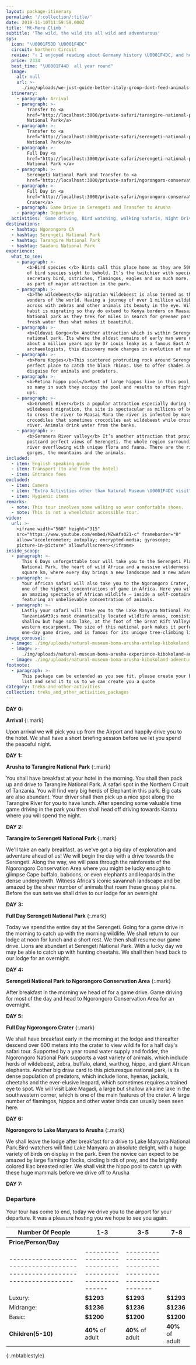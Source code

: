 ```yaml
---
layout: package-itinerary
permalink: '/:collection/:title/'
date: 2019-11-10T11:59:59.000Z
title: 'Mt-Meru Climb '
subtitle: 'The wild, the wild its all wild and adventurous'
sys:
  icon: "\U0001F5DD️ \U0001F4DC"
  circuit: Northern Circuit
  review: "✌️ I enjoyed reading about Germany history \U0001F4DC, and how human and other organisms evolved."
  price: 2334
  best_time: "\U0001F44D  all year round"
  image:
    alt: null
    url: >-
      ./img/uploads/we-just-guide-better-italy-group-dont-feed-animals-kibokolandadventures.JPG
  itinerary:
    - paragraph: Arrival
    - paragraph: >-
        Transfer to <a
        href="http://localhost:3000/private-safari/tarangire-national-park/">Tarangire
        National Park</a>
    - paragraph: >-
        Transfer to <a
        href="http://localhost:3000/private-safari/serengeti-national-park/">Serengeti
        National Park</a>
    - paragraph: >-
        Full Day <a
        href="http://localhost:3000/private-safari/serengeti-national-park/">Serengeti
        National Park </a>
    - paragraph: >-
        Serengeti National Park and Transfer to <a
        href="http://localhost:3000/private-safari/ngorongoro-conservation-area/">Ngorongoro</a>
    - paragraph: >-
        Full Day in <a
        href="http://localhost:3000/private-safari/ngorongoro-conservation-area/">Ngorongoro
        Crater</a>
    - paragraph: Game Drive in Serengeti and Transfer to Arusha
    - paragraph: Departure
  activities: 'Game driving, Bird watching, walking safaris, Night Drives'
destinations:
  - hashtag: Ngorongoro CA
  - hashtag: Serengeti National Park
  - hashtag: Tarangire National Park
  - hashtag: Saadani National Park
experience:
  what_to_see:
    - paragraph: >-
        <b>Bird species </b> Birds call this place home as they are 500 and more
        of bird species sight to behold. It’s the twitchier with species like
        secretary bird, ostriches, flamingos, eagles and so much more. They act
        as part of major attraction in the park.
    - paragraph: >-
        <b>The wildebeest</b> migration Wildebeest is also termed as the 7
        wonders of the world. Having a journey of over 1 million wildebeest
        across with zebras and other animals its beauty in the eye. Wildebeest
        habit is migrating so they do extend to Kenya borders on Maasai Mara
        National park as they trek for miles in search for greener pasture and
        fresh water thus what makes it beautiful.
    - paragraph: >-
        <b>Olduvai Gorge</b> Another attraction which is within Serengeti
        national park. Its where the oldest remains of early man were dug from
        about a million years ago by Dr Louis leaky as a famous East Africa
        archaeologists, this discovery made changes in evolution of man.
    - paragraph: >-
        <b>Moru Kopjes</b>This scattered protruding rock around Serengeti is
        perfect place to catch the black rhinos. Use to offer shades and
        disguise for animals and predators.
    - paragraph: >-
        <b>Retina hippo pool</b>Most of large hippos live in this pool, they are
        so many in such they occupy the pool and results to often fight break
        ups.
    - paragraph: >-
        <b>Grumeti River</b>Is a popular attraction especially during the
        wildebeest migration, the site is spectacular as millions of beasts try
        to cross the river to Maasai Mara the river is infested by many
        crocodiles that sometimes crocodiles eat wildebeest while crossing the
        river. Animals drink water from the banks.
    - paragraph: >-
        <b>Seronera River valley</b> It’s another attraction that provides
        postcard perfect views of Serengeti. The whole region surrounding the
        river overflowing with unique flora and fauna. There are the rivers, the
        gorges, the mountains and the animals.
included:
  - item: English speaking guide
  - item: Transport (to and from the hotel)
  - item: Entrance fees
excluded:
  - item: Camera
  - item: "Extra Activities other than Natural Museum \U0001F4DC visit"
  - item: Hygienic items
remarks:
  - note: This tour involves some walking so wear comfortable shoes.
  - note: This is not a wheelchair accessible tour.
video:
  url: >-
    <iframe width="560" height="315"
    src="https://www.youtube.com/embed/MZwAfsO21-c" frameborder="0"
    allow="accelerometer; autoplay; encrypted-media; gyroscope;
    picture-in-picture" allowfullscreen></iframe>
inside_scoop:
  - paragraph: >-
      This 6 Days unforgettable tour will take you to the Serengeti Plains
      National Park, the heart of wild Africa and a massive wilderness of 14500
      square km, where every day brings a new landscape and a new adventure. 
  - paragraph: >-
      Your African safari will also take you to the Ngorongoro Crater, featuring
      one of the highest concentrations of game in Africa. Here you will witness
      an amazing spectacle of African wildlife – inside a self-contained world
      featuring an unbelievable concentration of animals.
  - paragraph: >-
      Lastly your safari will take you to the Lake Manyara National Park, one of
      Tanzania&#39;s most dramatically located wildlife areas, consisting of a
      shallow but huge soda lake, at the foot of the Great Rift Valley&#39;s
      western escarpment. The size of this national park makes it perfect for a
      one-day game drive, and is famous for its unique tree-climbing lions.
image_corousel:
  - image: ./img/uploads/natural-museum-boma-arusha-antelop-kibokoland-adventures.jpg
  - image: >-
      ./img/uploads/natural-museum-boma-arusha-experience-kibokoland-adventures.jpg
  - image: ./img/uploads/natural-museum-boma-arusha-kibokoland-adventures.jpg
footnote:
  - paragraph: >-
      This package can be extended as you see fit, please create your bucket
      list and send it to us to we can create you a quote
category: treks-and-other-activities
collection: treks_and_other_activities_packages
---
```



**DAY 0:**

**Arrival**
{:.mark}

Upon arrival we will pick you up from the Airport and happily drive you to the hotel. We shall have a short briefing session before we let you spend the peaceful night.

**DAY 1:**

**Arusha to Tarangire National Park**
{:.mark}

You shall have breakfast at your hotel in the morning. You shall then pack up and drive to Tarangire National Park.  A safari spot in the Northern Circuit of Tanzania. You will find very big herds of Elephant in this park. Big cats are also abundant. Your driver shall then pick up a nice spot along the Tarangire River for you to have lunch. After spending some valuable time game driving in the park you then shall head off driving towards Karatu where you will spend the night.



**DAY 2:**

**Tarangire to Serengeti National Park**
{:.mark}

We&#39;ll take an early breakfast, as we&#39;ve got a big day of exploration and adventure ahead of us! We will begin the day with a drive towards the Serengeti. Along the way, we will pass through the rainforests of the Ngorongoro Conservation Area where you might be lucky enough to glimpse Cape buffalo, baboons, or even elephants and leopards in the dense undergrowth. Witness Africa&#39;s iconic savannah landscape and be amazed by the sheer number of animals that roam these grassy plains. Before the sun sets we shall drive to our lodge for an overnight

**DAY 3:**

**Full Day Serengeti National Park**
{:.mark}

Today we spend the entire day at the Serengeti. Going for a game drive in the morning to catch up with the morning wildlife. We shall return to our lodge at noon for lunch and a short rest. We then shall resume our game drive. Lions are abundant at Serengeti National Park. With a lucky day we may be able to catch up with hunting cheetahs. We shall then head back to our lodge for an overnight.

**DAY 4:**

**Serengeti National Park to Ngorongoro Conservation Area**
{:.mark}

After breakfast in the morning we head of for a game drive. Game driving for most of the day and head to Ngorongoro Conservation Area for an overnight.

**DAY 5:**

**Full Day Ngorongoro Crater**
{:.mark}

We shall have breakfast early in the morning at the lodge and thereafter descend over 600 meters into the crater to view wildlife for a half day&#39;s safari tour. Supported by a year round water supply and fodder, the Ngorongoro National Park supports a vast variety of animals, which include herds of wildebeest, zebra, buffalo, eland, warthog, hippo, and giant African elephants. Another big draw card to this picturesque national park, is its dense population of predators, which include lions, hyenas, jackals, cheetahs and the ever-elusive leopard, which sometimes requires a trained eye to spot. We will visit Lake Magadi, a large but shallow alkaline lake in the southwestern corner, which is one of the main features of the crater. A large number of flamingos, hippos and other water birds can usually been seen here.

**DAY 6:**

**Ngorongoro to Lake Manyara to Arusha**
{:.mark}

We shall leave the lodge after breakfast for a drive to Lake Manyara National Park.Bird-watchers will find Lake Manyara an absolute delight, with a huge variety of birds on display in the park. Even the novice can expect to be amazed by large flamingo flocks, circling birds of prey, and the brightly colored lilac breasted roller. We shall visit the hippo pool to catch up with these huge mammals before we drive off to Arusha

**DAY 7:**

### **Departure**
Your tour has come to end, today we drive you to the airport for your departure. It was a pleasure hosting you we hope to see you again.


| Number Of People  | 1-3                                               | 3-5                                               | 7-8                                               |   
|------------------ |-------------------------------------------------- |-------------------------------------------------- |-------------------------------------------------- |
|<b>Price/Person/Day</b>                                                                                                                                                               |
|-----------------------------------------------------------------------|---------------------------------------------------|----------------------------------------------------|
|           Luxury:        |     <b>$1293</b>                                     | <b>$1293</b>                                     |   <b>$1293</b>                                     |
|            Midrange:       | <b>$1236</b>                                   |  <b>$1236</b>                                   |   <b>$1236</b>                                   |
|            Basic:       |   <b>$1200</b>                                      |   <b>$1200</b>                                      |  <b>$1200</b>                                      |
| <b>Children(5-10)</b>    | <b>40%</b> of adult                                      | <b>40%</b> of adult                                      | <b>40%</b> of adult                                      |
{:.mbtablestyle}